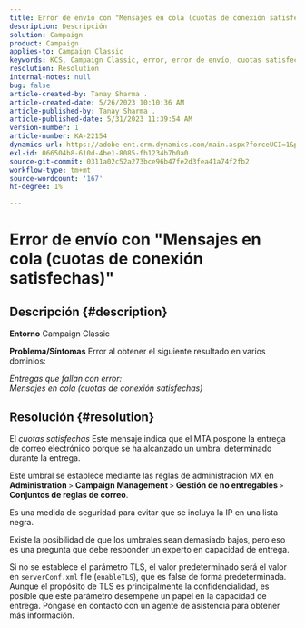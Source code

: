 ```yaml
---
title: Error de envío con "Mensajes en cola (cuotas de conexión satisfechas)"
description: Descripción
solution: Campaign
product: Campaign
applies-to: Campaign Classic
keywords: KCS, Campaign Classic, error, error de envío, cuotas satisfechas
resolution: Resolution
internal-notes: null
bug: false
article-created-by: Tanay Sharma .
article-created-date: 5/26/2023 10:10:36 AM
article-published-by: Tanay Sharma .
article-published-date: 5/31/2023 11:39:54 AM
version-number: 1
article-number: KA-22154
dynamics-url: https://adobe-ent.crm.dynamics.com/main.aspx?forceUCI=1&pagetype=entityrecord&etn=knowledgearticle&id=308c7f8d-adfb-ed11-8849-6045bd006268
exl-id: 066504b8-610d-4be1-8085-fb1234b7b0a0
source-git-commit: 0311a02c52a273bce96b47fe2d3fea41a74f2fb2
workflow-type: tm+mt
source-wordcount: '167'
ht-degree: 1%

---
```


# Error de envío con &quot;Mensajes en cola (cuotas de conexión satisfechas)&quot;

## Descripción {#description}

<b>Entorno</b>
Campaign Classic


<b>Problema/Síntomas</b>
Error al obtener el siguiente resultado en varios dominios:

*Entregas que fallan con error:
<br>Mensajes en cola (cuotas de conexión satisfechas)*


## Resolución {#resolution}


El *cuotas satisfechas* Este mensaje indica que el MTA pospone la entrega de correo electrónico porque se ha alcanzado un umbral determinado durante la entrega.

Este umbral se establece mediante las reglas de administración MX en <b>Administration</b> `>`  <b>Campaign Management </b>`>`  <b>Gestión de no entregables </b>`>`  <b>Conjuntos de reglas de correo</b>.

Es una medida de seguridad para evitar que se incluya la IP en una lista negra.

Existe la posibilidad de que los umbrales sean demasiado bajos, pero eso es una pregunta que debe responder un experto en capacidad de entrega.

Si no se establece el parámetro TLS, el valor predeterminado será el valor en `serverConf.xml` file (`enableTLS`), que es false de forma predeterminada. Aunque el propósito de TLS es principalmente la confidencialidad, es posible que este parámetro desempeñe un papel en la capacidad de entrega. Póngase en contacto con un agente de asistencia para obtener más información.

